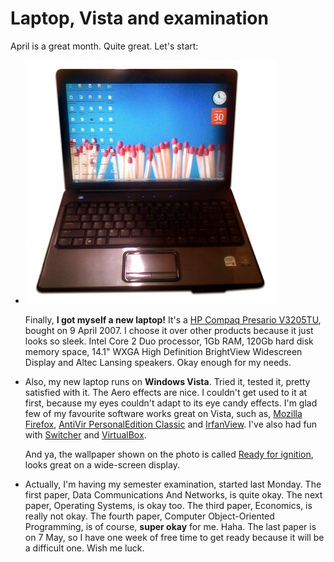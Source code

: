 Laptop, Vista and examination
===

April is a great month. Quite great. Let's start:

- 
	![HP Compaq Presario V3205TU laptop](../images/photos/objects/laptop-hp-compaq-presario-v3205tu.jpg)

	Finally, **I got myself a new laptop!** It's a [HP Compaq Presario V3205TU](http://h10010.www1.hp.com/wwpc/my/en/ho/WF06b/1090709-1116637-1123071-1123071-1123071-13031696-78196163.html "Compaq Presario V3205TU Notebook PC specifications"), bought on 9 April 2007. I choose it over other products because it just looks so sleek. Intel Core 2 Duo processor, 1Gb RAM, 120Gb hard disk memory space, 14.1" WXGA High Definition BrightView Widescreen Display and Altec Lansing speakers. Okay enough for my needs.

- Also, my new laptop runs on **Windows Vista**. Tried it, tested it, pretty satisfied with it. The Aero effects are nice. I couldn't get used to it at first, because my eyes couldn't adapt to its eye candy effects. I'm glad few of my favourite software works great on Vista, such as, [Mozilla Firefox](http://firefox.com/), [AntiVir PersonalEdition Classic](http://free-av.com/) and [IrfanView](http://irfanview.com/). I've also had fun with [Switcher](http://insentient.net/) and [VirtualBox](http://virtualbox.org/).

	And ya, the wallpaper shown on the photo is called [Ready for ignition](http://flickr.com/photos/photomomo/421018724/), looks great on a wide-screen display.

- Actually, I'm having my semester examination, started last Monday. The first paper, Data Communications And Networks, is quite okay. The next paper, Operating Systems, is okay too. The third paper, Economics, is really not okay. The fourth paper, Computer Object-Oriented Programming, is of course, **super okay** for me. Haha. The last paper is on 7 May, so I have one week of free time to get ready because it will be a difficult one. Wish me luck.